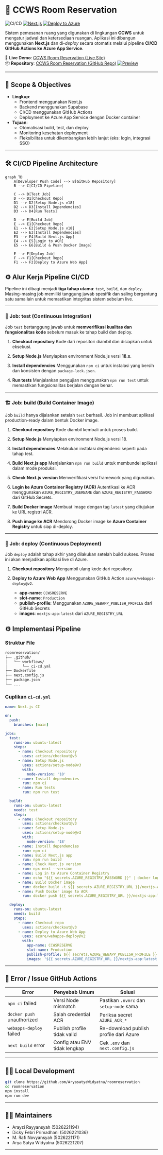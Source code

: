 # 🏨 CCWS Room Reservation

![CI/CD](https://github.com/AryasatyaWidyatna/roomreservation/actions/workflows/ci-cd.yaml/badge.svg)
[![Next.js](https://img.shields.io/badge/Next.js-13-blue)](https://nextjs.org/)
[![Deploy to Azure](https://img.shields.io/badge/Azure-App%20Service-blue)](https://azure.microsoft.com)

Sistem pemesanan ruang yang digunakan di lingkungan **CCWS** untuk mengatur jadwal dan ketersediaan ruangan. Aplikasi ini dibangun menggunakan **Next.js** dan di-*deploy* secara otomatis melalui pipeline **CI/CD GitHub Actions ke Azure App Service**.

🔗 **Live Demo**: [CCWS Room Reservation (Live Site)](https://ccwsreserve-ftcsf2fefghphxc2.indonesiacentral-01.azurewebsites.net)  
📦 **Repository**: [CCWS Room Reservation (GitHub Repo)](https://github.com/AryasatyaWidyatna/roomreservation)
[![Preview](https://raw.githubusercontent.com/dickyfp6/psoooo/main/preview.png)](https://ccwsreserve-ftcsf2fefghphxc2.indonesiacentral-01.azurewebsites.net)

---

## 📌 Scope & Objectives

- **Lingkup**:
  - Frontend menggunakan Next.js
  - Backend menggunakan Supabase
  - CI/CD menggunakan GitHub Actions
  - Deployment ke Azure App Service dengan Docker container
- **Tujuan**:
  - Otomatisasi build, test, dan deploy
  - Monitoring kesehatan deployment
  - Fleksibilitas untuk dikembangkan lebih lanjut (eks: login, integrasi SSO)

---

## 🛠️ CI/CD Pipeline Architecture

```mermaid
graph TD
    A[Developer Push Code] --> B[GitHub Repository]
    B --> C[CI/CD Pipeline]

    C --> D[Test Job]
    D --> D1[Checkout Repo]
    D1 --> D2[Setup Node.js v18]
    D2 --> D3[Install Dependencies]
    D3 --> D4[Run Tests]

    D --> E[Build Job]
    E --> E1[Checkout Repo]
    E1 --> E2[Setup Node.js v18]
    E2 --> E3[Install Dependencies]
    E3 --> E4[Build Next.js App]
    E4 --> E5[Login to ACR]
    E5 --> E6[Build & Push Docker Image]

    E --> F[Deploy Job]
    F --> F1[Checkout Repo]
    F1 --> F2[Deploy to Azure Web App]
````


## ⚙️ Alur Kerja Pipeline CI/CD

Pipeline ini dibagi menjadi **tiga tahap utama**: `test`, `build`, dan `deploy`. Masing-masing job memiliki tanggung jawab spesifik dan saling bergantung satu sama lain untuk memastikan integritas sistem sebelum live.

---

### 🧪 **Job: test** (Continuous Integration)

Job `test` bertanggung jawab untuk **memverifikasi kualitas dan fungsionalitas kode** sebelum masuk ke tahap build dan deploy.

1. **Checkout repository**
   Kode dari repositori diambil dan disiapkan untuk eksekusi.

2. **Setup Node.js**
   Menyiapkan environment Node.js versi **18.x**.

3. **Install dependencies**
   Menggunakan `npm ci` untuk instalasi yang bersih dan konsisten dengan `package-lock.json`.

4. **Run tests**
   Menjalankan pengujian menggunakan `npm run test` untuk memastikan fungsionalitas berjalan dengan benar.

---

### 🏗️ **Job: build** (Build Container Image)

Job `build` hanya dijalankan setelah `test` berhasil. Job ini membuat aplikasi production-ready dalam bentuk Docker image.

1. **Checkout repository**
   Kode diambil kembali untuk proses build.

2. **Setup Node.js**
   Menyiapkan environment Node.js versi 18.

3. **Install dependencies**
   Melakukan instalasi dependensi seperti pada tahap test.

4. **Build Next.js app**
   Menjalankan `npm run build` untuk membundel aplikasi dalam mode produksi.

5. **Check Next.js version**
   Memverifikasi versi framework yang digunakan.

6. **Login ke Azure Container Registry (ACR)**
   Autentikasi ke ACR menggunakan `AZURE_REGISTRY_USERNAME` dan `AZURE_REGISTRY_PASSWORD` dari GitHub Secrets.

7. **Build Docker image**
   Membuat image dengan tag `latest` yang ditujukan ke URL registri ACR.

8. **Push image ke ACR**
   Mendorong Docker image ke **Azure Container Registry** untuk siap di-deploy.

---

### 🚀 **Job: deploy** (Continuous Deployment)

Job `deploy` adalah tahap akhir yang dilakukan setelah build sukses. Proses ini akan menjadikan aplikasi live di Azure.

1. **Checkout repository**
   Mengambil ulang kode dari repository.

2. **Deploy to Azure Web App**
   Menggunakan GitHub Action `azure/webapps-deploy@v2`.

   * **app-name**: `CCWSRESERVE`
   * **slot-name**: `Production`
   * **publish-profile**: Menggunakan `AZURE_WEBAPP_PUBLISH_PROFILE` dari GitHub Secrets
   * **images**: `nextjs-app:latest` dari `AZURE_REGISTRY_URL`


## ⚙️ Implementasi Pipeline

### Struktur File

```bash
roomreservation/
├── .github/
│   └── workflows/
│       └── ci-cd.yml
├── Dockerfile
├── next.config.js
├── package.json
└── ...
```

### Cuplikan `ci-cd.yml`

```yaml
name: Next.js CI

on:
  push:
    branches: [main]

jobs:
  test:
    runs-on: ubuntu-latest
    steps:
      - name: Checkout repository
        uses: actions/checkout@v3
      - name: Setup Node.js
        uses: actions/setup-node@v3
        with:
          node-version: '18'
      - name: Install dependencies
        run: npm ci
      - name: Run tests
        run: npm run test

  build:
    runs-on: ubuntu-latest
    needs: test
    steps:
      - name: Checkout repository
        uses: actions/checkout@v3
      - name: Setup Node.js
        uses: actions/setup-node@v3
        with:
          node-version: '18'
      - name: Install dependencies
        run: npm ci
      - name: Build Next.js app
        run: npm run build
      - name: Check Next.js version
        run: npx next --version
      - name: Log in to Azure Container Registry
        run: echo "${{ secrets.AZURE_REGISTRY_PASSWORD }}" | docker login ${{ secrets.AZURE_REGISTRY_URL }} -u ${{ secrets.AZURE_REGISTRY_USERNAME }} --password-stdin
      - name: Build Docker image
        run: docker build -t ${{ secrets.AZURE_REGISTRY_URL }}/nextjs-app:latest .
      - name: Push Docker image to ACR
        run: docker push ${{ secrets.AZURE_REGISTRY_URL }}/nextjs-app:latest

  deploy:
    runs-on: ubuntu-latest
    needs: build
    steps:
      - name: Checkout repo
        uses: actions/checkout@v3
      - name: Deploy to Azure Web App
        uses: azure/webapps-deploy@v2
        with:
          app-name: CCWSRESERVE
          slot-name: Production
          publish-profile: ${{ secrets.AZURE_WEBAPP_PUBLISH_PROFILE }}
          images: '${{ secrets.AZURE_REGISTRY_URL }}/nextjs-app:latest'
```

---

## 🧪 Error / Issue GitHub Actions

| Error                      | Penyebab Umum                 | Solusi                                  |
| -------------------------- | ----------------------------- | --------------------------------------- |
| `npm ci` failed            | Versi Node mismatch           | Pastikan `.nvmrc` dan `setup-node` sama |
| `docker push` unauthorized | Salah credential ACR          | Periksa secret `AZURE_ACR_*`            |
| `webapps-deploy` failed    | Publish profile tidak valid   | Re-download publish profile dari Azure  |
| `next build` error         | Config atau ENV tidak lengkap | Cek `.env` dan `next.config.js`         |

---

## 🧑‍💻 Local Development

```bash
git clone https://github.com/AryasatyaWidyatna/roomreservation
cd roomreservation
npm install
npm run dev
```

---

## 🙋‍♀️ Maintainers

* Arayzi Rayyansyah       (5026221194)
* Dicky Febri Primadhani  (5026221036)
* M. Rafi Novyansyah      (5026221171)
* Arya Satya Widyatna     (5026221207)

---

